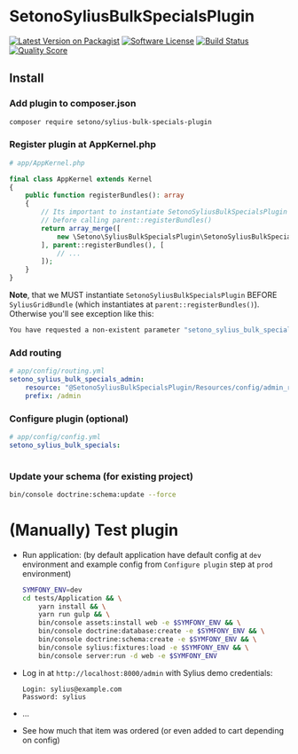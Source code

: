 # SetonoSyliusBulkSpecialsPlugin

[![Latest Version on Packagist][ico-version]][link-packagist]
[![Software License][ico-license]](LICENSE)
[![Build Status][ico-travis]][link-travis]
[![Quality Score][ico-code-quality]][link-code-quality]

## Install

### Add plugin to composer.json

```bash
composer require setono/sylius-bulk-specials-plugin
```

### Register plugin at AppKernel.php

```php
# app/AppKernel.php

final class AppKernel extends Kernel
{
    public function registerBundles(): array
    {
        // Its important to instantiate SetonoSyliusBulkSpecialsPlugin
        // before calling parent::registerBundles()
        return array_merge([
            new \Setono\SyliusBulkSpecialsPlugin\SetonoSyliusBulkSpecialsPlugin(),
        ], parent::registerBundles(), [
            // ...
        ]);
    }
}
```

**Note**, that we MUST instantiate `SetonoSyliusBulkSpecialsPlugin` 
BEFORE `SyliusGridBundle` (which instantiates at `parent::registerBundles()`). 
Otherwise you'll see exception like this:

```bash
You have requested a non-existent parameter "setono_sylius_bulk_specials.model.special.class".  
```

### Add routing

```yaml
# app/config/routing.yml
setono_sylius_bulk_specials_admin:
    resource: "@SetonoSyliusBulkSpecialsPlugin/Resources/config/admin_routing.yml"
    prefix: /admin
```

### Configure plugin (optional)

```yaml
# app/config/config.yml
setono_sylius_bulk_specials:
    
```

### Update your schema (for existing project)

```bash
bin/console doctrine:schema:update --force
```

# (Manually) Test plugin

- Run application:
  (by default application have default config at `dev` environment
  and example config from `Configure plugin` step at `prod` environment)
  
    ```bash
    SYMFONY_ENV=dev
    cd tests/Application && \
        yarn install && \
        yarn run gulp && \
        bin/console assets:install web -e $SYMFONY_ENV && \
        bin/console doctrine:database:create -e $SYMFONY_ENV && \
        bin/console doctrine:schema:create -e $SYMFONY_ENV && \
        bin/console sylius:fixtures:load -e $SYMFONY_ENV && \
        bin/console server:run -d web -e $SYMFONY_ENV
    ```

- Log in at `http://localhost:8000/admin`
  with Sylius demo credentials:
  
  ```
  Login: sylius@example.com
  Password: sylius 
  ```

- ...

- See how much that item was ordered (or even added to cart depending on config)

[ico-version]: https://img.shields.io/packagist/v/setono/sylius-bulk-specials-plugin.svg?style=flat-square
[ico-license]: https://img.shields.io/badge/license-MIT-brightgreen.svg?style=flat-square
[ico-travis]: https://img.shields.io/travis/Setono/SyliusBulkSpecialsPlugin/master.svg?style=flat-square
[ico-code-quality]: https://img.shields.io/scrutinizer/g/Setono/SyliusBulkSpecialsPlugin.svg?style=flat-square

[link-packagist]: https://packagist.org/packages/setono/sylius-bulk-specials-plugin
[link-travis]: https://travis-ci.org/Setono/SyliusBulkSpecialsPlugin
[link-code-quality]: https://scrutinizer-ci.com/g/Setono/SyliusBulkSpecialsPlugin
